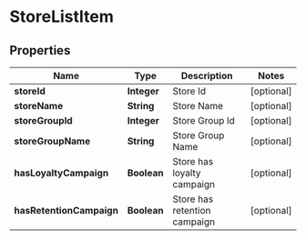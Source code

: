 
# StoreListItem

## Properties
Name | Type | Description | Notes
------------ | ------------- | ------------- | -------------
**storeId** | **Integer** | Store Id |  [optional]
**storeName** | **String** | Store Name |  [optional]
**storeGroupId** | **Integer** | Store Group Id |  [optional]
**storeGroupName** | **String** | Store Group Name |  [optional]
**hasLoyaltyCampaign** | **Boolean** | Store has loyalty campaign |  [optional]
**hasRetentionCampaign** | **Boolean** | Store has retention campaign |  [optional]



